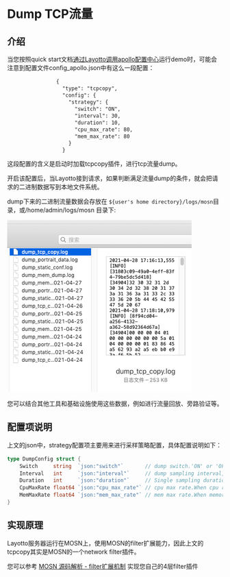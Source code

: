 # Dump TCP流量

## 介绍

当您按照quick start文档[通过Layotto调用apollo配置中心](/docs/start/configuration/start-apollo.md)运行demo时，可能会注意到配置文件config_apollo.json中有这么一段配置：

```
                {
                  "type": "tcpcopy",
                  "config": {
                    "strategy": {
                      "switch": "ON",
                      "interval": 30,
                      "duration": 10,
                      "cpu_max_rate": 80,
                      "mem_max_rate": 80
                    }
                  }
```

这段配置的含义是启动时加载tcpcopy插件，进行tcp流量dump。

开启该配置后，当Layotto接到请求，如果判断满足流量dump的条件，就会把请求的二进制数据写到本地文件系统。

dump下来的二进制流量数据会存放在 ` ${user's home directory}/logs/mosn `目录，或/home/admin/logs/mosn 目录下:

![img.png](/img/tcp_dump.png)

您可以结合其他工具和基础设施使用这些数据，例如进行流量回放、旁路验证等。

## 配置项说明

上文的json中，strategy配置项主要用来进行采样策略配置，具体配置说明如下：

```go
type DumpConfig struct {
	Switch     string  `json:"switch"`       // dump switch.'ON' or 'OFF'
	Interval   int     `json:"interval"`     // dump sampling interval, unit: second
	Duration   int     `json:"duration"`     // Single sampling duration,unit: second
	CpuMaxRate float64 `json:"cpu_max_rate"` // cpu max rate.When cpu rate bigger than this threshold,dump function will be fused
	MemMaxRate float64 `json:"mem_max_rate"` // mem max rate.When memory rate bigger than this threshold,dump function will be fused
}
```

## 实现原理

Layotto服务器运行在MOSN上，使用MOSN的filter扩展能力，因此上文的tcpcopy其实是MOSN的一个network filter插件。

您可以参考 [MOSN 源码解析 - filter扩展机制](https://mosn.io/blog/code/mosn-filters/) 实现您自己的4层filter插件